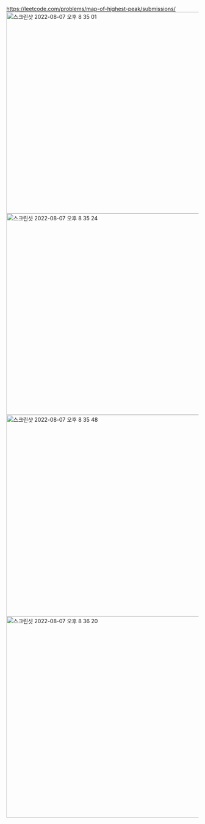 https://leetcode.com/problems/map-of-highest-peak/submissions/  
<img width="528" alt="스크린샷 2022-08-07 오후 8 35 01" src="https://user-images.githubusercontent.com/100561089/183288579-86a99897-c9a0-40b2-8d8d-eb225ac8c010.png">  
<img width="528" alt="스크린샷 2022-08-07 오후 8 35 24" src="https://user-images.githubusercontent.com/100561089/183288596-376f7c8c-b6c0-422f-bc56-c33a1b5c2b95.png">  
<img width="528" alt="스크린샷 2022-08-07 오후 8 35 48" src="https://user-images.githubusercontent.com/100561089/183288616-6eb99d6f-9670-4630-aaf5-55f331cc8740.png">  
<img width="528" alt="스크린샷 2022-08-07 오후 8 36 20" src="https://user-images.githubusercontent.com/100561089/183288646-6c464cc3-7b49-4309-9de1-0030a8795e14.png">
